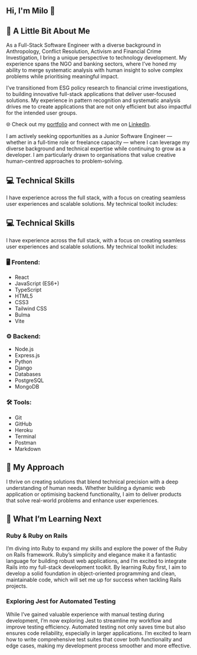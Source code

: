 ## Hi, I'm Milo 👋

## 🧩 A Little Bit About Me

As a Full-Stack Software Engineer with a diverse background in Anthropology, Conflict Resolution, Activism and Financial Crime Investigation, I bring a unique perspective to technology development. My experience spans the NGO and banking sectors, where I’ve honed my ability to merge systematic analysis with human insight to solve complex problems while prioritising meaningful impact.

I’ve transitioned from ESG policy research to financial crime investigations, to building innovative full-stack applications that deliver user-focused solutions. My experience in pattern recognition and systematic analysis drives me to create applications that are not only efficient but also impactful for the intended user groups.

🌐 Check out my [portfolio](https://milochambers.co.uk) and connect with me on [LinkedIn](https://www.linkedin.com/in/milochambers/).

I am actively seeking opportunities as a Junior Software Engineer — whether in a full-time role or freelance capacity — where I can leverage my diverse background and technical expertise while continuing to grow as a developer. I am particularly drawn to organisations that value creative human-centred approaches to problem-solving.

## 💻 Technical Skills

I have experience across the full stack, with a focus on creating seamless user experiences and scalable solutions. My technical toolkit includes:

## 💻 Technical Skills

I have experience across the full stack, with a focus on creating seamless user experiences and scalable solutions. My technical toolkit includes:

### 🖥️ Frontend:
- React
- JavaScript (ES6+)
- TypeScript
- HTML5
- CSS3
- Tailwind CSS
- Bulma
- Vite

### ⚙️ Backend:
- Node.js
- Express.js
- Python
- Django
- Databases
- PostgreSQL
- MongoDB

### 🛠️ Tools:
- Git
- GitHub
- Heroku
- Terminal
- Postman
- Markdown


## 🚀 My Approach

I thrive on creating solutions that blend technical precision with a deep understanding of human needs. Whether building a dynamic web application or optimising backend functionality, I aim to deliver products that solve real-world problems and enhance user experiences.

## 🌱 What I’m Learning Next

### Ruby & Ruby on Rails
I’m diving into Ruby to expand my skills and explore the power of the Ruby on Rails framework. Ruby’s simplicity and elegance make it a fantastic language for building robust web applications, and I’m excited to integrate Rails into my full-stack development toolkit. By learning Ruby first, I aim to develop a solid foundation in object-oriented programming and clean, maintainable code, which will set me up for success when tackling Rails projects.

### Exploring Jest for Automated Testing
While I’ve gained valuable experience with manual testing during development, I’m now exploring Jest to streamline my workflow and improve testing efficiency. Automated testing not only saves time but also ensures code reliability, especially in larger applications. I’m excited to learn how to write comprehensive test suites that cover both functionality and edge cases, making my development process smoother and more effective.
